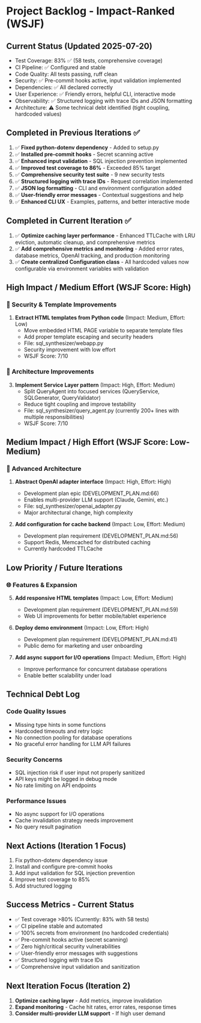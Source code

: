# Project Backlog - Impact-Ranked (WSJF)

## Current Status (Updated 2025-07-20)
- Test Coverage: 83% ✅ (58 tests, comprehensive coverage)
- CI Pipeline: ✅ Configured and stable
- Code Quality: All tests passing, ruff clean
- Security: ✅ Pre-commit hooks active, input validation implemented
- Dependencies: ✅ All declared correctly
- User Experience: ✅ Friendly errors, helpful CLI, interactive mode
- Observability: ✅ Structured logging with trace IDs and JSON formatting
- Architecture: ⚠️ Some technical debt identified (tight coupling, hardcoded values)

## Completed in Previous Iterations ✅
1. ✅ **Fixed python-dotenv dependency** - Added to setup.py
2. ✅ **Installed pre-commit hooks** - Secret scanning active
3. ✅ **Enhanced input validation** - SQL injection prevention implemented
4. ✅ **Improved test coverage to 86%** - Exceeded 85% target
5. ✅ **Comprehensive security test suite** - 9 new security tests
6. ✅ **Structured logging with trace IDs** - Request correlation implemented
7. ✅ **JSON log formatting** - CLI and environment configuration added
8. ✅ **User-friendly error messages** - Contextual suggestions and help
9. ✅ **Enhanced CLI UX** - Examples, patterns, and better interactive mode

## Completed in Current Iteration ✅
1. ✅ **Optimize caching layer performance** - Enhanced TTLCache with LRU eviction, automatic cleanup, and comprehensive metrics
2. ✅ **Add comprehensive metrics and monitoring** - Added error rates, database metrics, OpenAI tracking, and production monitoring
3. ✅ **Create centralized Configuration class** - All hardcoded values now configurable via environment variables with validation

## High Impact / Medium Effort (WSJF Score: High)

### 🔐 Security & Template Improvements
1. **Extract HTML templates from Python code** (Impact: Medium, Effort: Low)
   - Move embedded HTML PAGE variable to separate template files
   - Add proper template escaping and security headers
   - File: sql_synthesizer/webapp.py
   - Security improvement with low effort
   - WSJF Score: 7/10

### 🔧 Architecture Improvements
3. **Implement Service Layer pattern** (Impact: High, Effort: Medium)
   - Split QueryAgent into focused services (QueryService, SQLGenerator, QueryValidator)
   - Reduce tight coupling and improve testability
   - File: sql_synthesizer/query_agent.py (currently 200+ lines with multiple responsibilities)
   - WSJF Score: 7/10

## Medium Impact / High Effort (WSJF Score: Low-Medium)

### 🔧 Advanced Architecture
1. **Abstract OpenAI adapter interface** (Impact: High, Effort: High)
   - Development plan epic (DEVELOPMENT_PLAN.md:66)
   - Enables multi-provider LLM support (Claude, Gemini, etc.)
   - File: sql_synthesizer/openai_adapter.py
   - Major architectural change, high complexity

2. **Add configuration for cache backend** (Impact: Low, Effort: Medium)
   - Development plan requirement (DEVELOPMENT_PLAN.md:56)
   - Support Redis, Memcached for distributed caching
   - Currently hardcoded TTLCache

## Low Priority / Future Iterations

### 🌐 Features & Expansion
5. **Add responsive HTML templates** (Impact: Low, Effort: Medium)
   - Development plan requirement (DEVELOPMENT_PLAN.md:59)
   - Web UI improvements for better mobile/tablet experience

6. **Deploy demo environment** (Impact: Low, Effort: High)
   - Development plan requirement (DEVELOPMENT_PLAN.md:41)
   - Public demo for marketing and user onboarding

7. **Add async support for I/O operations** (Impact: Medium, Effort: High)
   - Improve performance for concurrent database operations
   - Enable better scalability under load

## Technical Debt Log

### Code Quality Issues
- Missing type hints in some functions
- Hardcoded timeouts and retry logic
- No connection pooling for database operations
- No graceful error handling for LLM API failures

### Security Concerns
- SQL injection risk if user input not properly sanitized
- API keys might be logged in debug mode
- No rate limiting on API endpoints

### Performance Issues
- No async support for I/O operations
- Cache invalidation strategy needs improvement
- No query result pagination

## Next Actions (Iteration 1 Focus)
1. Fix python-dotenv dependency issue
2. Install and configure pre-commit hooks
3. Add input validation for SQL injection prevention
4. Improve test coverage to 85%
5. Add structured logging

## Success Metrics - Current Status
- ✅ Test coverage >80% (Currently: 83% with 58 tests)
- ✅ CI pipeline stable and automated
- ✅ 100% secrets from environment (no hardcoded credentials)
- ✅ Pre-commit hooks active (secret scanning)
- ✅ Zero high/critical security vulnerabilities
- ✅ User-friendly error messages with suggestions
- ✅ Structured logging with trace IDs
- ✅ Comprehensive input validation and sanitization

## Next Iteration Focus (Iteration 2)
1. **Optimize caching layer** - Add metrics, improve invalidation
2. **Expand monitoring** - Cache hit rates, error rates, response times
3. **Consider multi-provider LLM support** - If high user demand